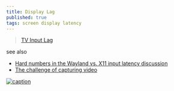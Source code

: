 ```yaml
---
title: Display Lag
published: true
tags: screen display latency
---
```

> [TV Input Lag](https://www.rtings.com/tv/tests/inputs/input-lag)

see also
- [Hard numbers in the Wayland vs. X11 input latency discussion](https://news.ycombinator.com/item?id=42831509)
- [The challenge of capturing video](https://mtlynch.io/tinypilot/#the-challenge-of-capturing-video)

[![caption](https://i.rtings.com/images/input-lag.png)](https://www.rtings.com/tv/tests/inputs/input-lag)